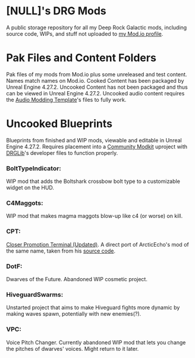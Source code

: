 # [NULL]'s DRG Mods
A public storage repository for all my Deep Rock Galactic mods, including source code, WIPs, and stuff not uploaded to [my Mod.io profile](https://mod.io/u/null26/).

# Pak Files and Content Folders
  Pak files of my mods from Mod.io plus some unreleased and test content. Names match names on Mod.io. Cooked Content has been packaged by Unreal Engine 4.27.2. Uncooked Content has not been packaged and thus can be viewed in Unreal Engine 4.27.2. Uncooked audio content requires the [Audio Modding Template](https://github.com/DRG-Modding/Audio-Modding-Template)'s files to fully work.

# Uncooked Blueprints
  Blueprints from finished and WIP mods, viewable and editable in Unreal Engine 4.27.2. Requires placement into a [Community Modkit](https://github.com/DRG-Modding/Community-Modkit) uproject with [DRGLib](https://github.com/SamsDRGMods/DRGLib)'s developer files to function properly.
  
### BoltTypeIndicator:
  WIP mod that adds the Boltshark crossbow bolt type to a customizable widget on the HUD.
  
### C4Maggots:
  WIP mod that makes magma maggots blow-up like c4 (or worse) on kill.
  
### CPT:
  [Closer Promotion Terminal (Updated)](https://mod.io/g/drg/m/closer-promotion-terminal-updated). A direct port of ArcticEcho's mod of the same name, taken from his [source code](https://github.com/ArcticEcho/My-DRG-Mods).
  
### DotF:
  Dwarves of the Future. Abandoned WIP cosmetic project.
  
### HiveguardSwarms:
  Unstarted project that aims to make Hiveguard fights more dynamic by making waves spawn, potentially with new enemies(?).
  
### VPC:
  Voice Pitch Changer. Currently abandoned WIP mod that lets you change the pitches of dwarves' voices. Might return to it later.
  
